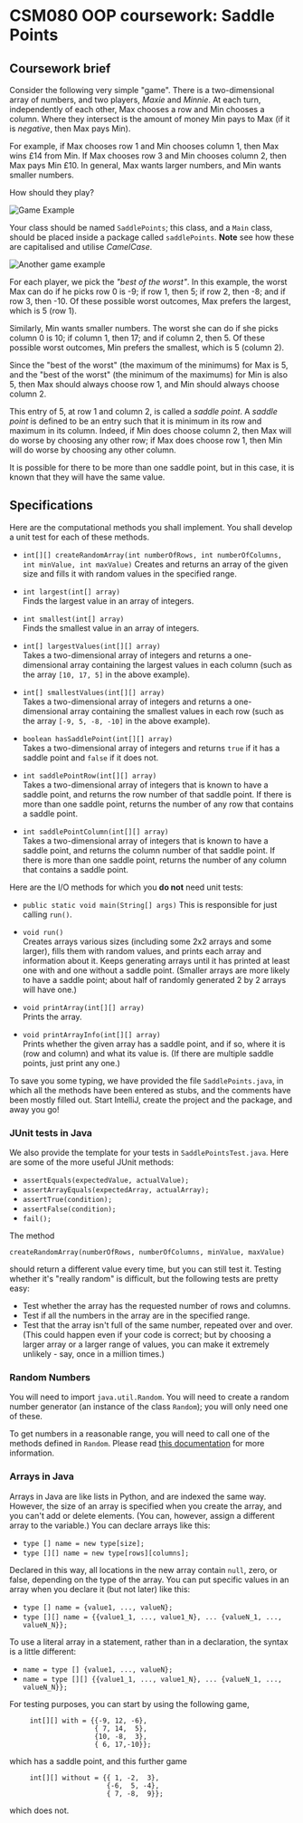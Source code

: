 # CSM080 OOP coursework: Saddle Points 

## Coursework brief

Consider the following very simple "game".  There is a two-dimensional array of numbers, and two players, *Maxie* and *Minnie*. At each turn, independently of each other, Max chooses a row and Min chooses a column. Where they intersect is the amount of money Min pays to Max (if it is *negative*, then 
Max pays Min).

For example, if Max chooses row 1 and Min chooses column 1, then Max wins £14 from Min. If Max chooses row 3 and Min chooses column 2, then Max pays Min £10. 
In general, Max wants larger numbers, and Min wants smaller numbers.

How should they play? 

![Game Example][tab1]

Your class should be named `SaddlePoints`; this class, and a `Main` class, should be placed inside a package called `saddlePoints`. 
**Note** see how these are capitalised and utilise *CamelCase*.

![Another game example][tab2]

For each player, we pick the *"best of the worst"*. In this example, the worst Max can do if he picks row 0 is -9; if row 1, then 5; if row 2, then -8; and if row 3, then -10. Of these possible worst outcomes, Max prefers the largest, which is 5 (row 1).

Similarly, Min wants smaller numbers. The worst she can do if she picks column 0 is 10; if column 1, then 17; and if column 2, then 5. Of these possible worst outcomes, 
Min prefers the smallest, which is 5 (column 2).

Since the "best of the worst" (the maximum of the minimums) for Max is 5, and the "best of the worst" (the minimum of the maximums) for Min is also 5, then Max 
should always choose row 1, and Min should always choose column 2. 

This entry of 5, at row 1 and column 2, is called a *saddle point*. A *saddle point* is defined to be an entry such that it is minimum in its row and maximum in its column. Indeed, if Min does choose column 2, then Max will do worse by choosing any other row; if Max does choose row 1, then Min will do worse by choosing any other column.

It is possible for there to be more than one saddle point, but in this case, it is known that they will have the same value.

## Specifications
Here are the computational methods you shall implement. You shall develop a unit test for each of these methods.

+ `int[][] createRandomArray(int numberOfRows, int numberOfColumns, int minValue, int maxValue)`
Creates and returns an array of the given size and fills it with random values in the specified range.

+ `int largest(int[] array)`<br/>
Finds the largest value in an array of integers.

+ `int smallest(int[] array)`<br/>
Finds the smallest value in an array of integers.

+ `int[] largestValues(int[][] array)`<br/>
Takes a two-dimensional array of integers and returns a one-dimensional array containing the largest values in each column (such as the array `[10, 17, 5]` in the above example).

+ `int[] smallestValues(int[][] array)`<br/>
Takes a two-dimensional array of integers and returns a one-dimensional array containing the smallest values in each row (such as the array `[-9, 5, -8, -10]` in the above example).

+ `boolean hasSaddlePoint(int[][] array)`<br/>
Takes a two-dimensional array of integers and returns `true` if it has a saddle point and `false` if it does not.

+ `int saddlePointRow(int[][] array)`<br/>
Takes a two-dimensional array of integers that is known to have a saddle point, and returns the row number of that saddle point. If there is more than one saddle point, returns the number of any row that contains a saddle point.

+ `int saddlePointColumn(int[][] array)`<br/>
Takes a two-dimensional array of integers that is known to have a saddle point, and returns the column number of that saddle point. If there is more than one saddle point, returns the number of any column that contains a saddle point.

Here are the I/O methods for which you **do not** need unit tests:

+ `public static void main(String[] args)`
This is responsible for just calling `run()`.

+ `void run()`<br/>
Creates arrays various sizes (including some 2x2 arrays and some larger), fills them with random values, and prints each array and information about it. 
Keeps generating arrays until it has printed at least one with and one without a saddle point. (Smaller arrays are more likely to have a saddle point; about half of randomly generated 2 by 2 arrays will have one.)

+ `void printArray(int[][] array)`<br/>
Prints the array.

+ `void printArrayInfo(int[][] array)`<br/>
Prints whether the given array has a saddle point, and if so, where it is (row and column) and what its value is. (If there are multiple saddle points, just print any one.) 

To save you some typing, we have provided the file `SaddlePoints.java`, in which all the methods have been entered as stubs, and the comments have been mostly filled out. Start IntelliJ, create the project and the package, and away you go!

### JUnit tests in Java

We also provide the template for your tests in `SaddlePointsTest.java`.  Here are some of the more useful JUnit methods:

+ `assertEquals(expectedValue, actualValue);`
+ `assertArrayEquals(expectedArray, actualArray);`
+ `assertTrue(condition);`
+ `assertFalse(condition);`
+ `fail();`

The method 
```
createRandomArray(numberOfRows, numberOfColumns, minValue, maxValue) 
```
should return a different value every time, but you can still test it. Testing whether it's "really random" is difficult, but the following tests are pretty easy:

+ Test whether the array has the requested number of rows and columns.
+ Test if all the numbers in the array are in the specified range.
+ Test that the array isn't full of the same number, repeated over and over. 
 (This could happen even if your code is correct; but by choosing a larger array or a 
 larger range of values, you can make it extremely unlikely - say, once in a million times.)

### Random Numbers

You will need to import `java.util.Random`.  You will need to create a random number generator (an instance of the class `Random`); you will only need one of these.

To get numbers in a reasonable range, you will need to call one of the methods defined in `Random`. Please read  [this documentation](https://docs.oracle.com/javase/9/docs/api/java/util/Random.html) for more information.

### Arrays in Java

Arrays in Java are like lists in Python, and are indexed the same way. However, the size of an array is specified when you create the array, and you can't add or delete elements. (You can, however, assign a different array to the variable.) You can declare arrays like this:

+ `type [] name = new type[size];`
+ `type [][] name = new type[rows][columns];`

Declared in this way, all locations in the new array contain `null`, zero, or false, depending on the type of the array. You can put specific values in an array when you declare it (but not later) like this:

+ `type [] name = {value1, ..., valueN};`
+ `type [][] name = {{value1_1, ..., value1_N}, ... {valueN_1, ..., valueN_N}};`

To use a literal array in a statement, rather than in a declaration, the syntax is a little different:

+ `name = type [] {value1, ..., valueN};`
+ `name = type [][] {{value1_1, ..., value1_N}, ... {valueN_1, ..., valueN_N}};`

For testing purposes, you can start by using the following game,
```
     int[][] with = {{-9, 12, -6},
                     { 7, 14,  5}, 
                     {10, -8,  3}, 
                     { 6, 17,-10}};
```
which has a saddle point, and this further game
```
     int[][] without = {{ 1, -2,  3},
                        {-6,  5, -4}, 
                        { 7, -8,  9}};
```
which does not.


[tab1]: tab1.png "Example Game"
[tab2]: tab2.png "Another example game"
